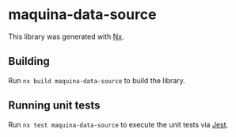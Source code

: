 # maquina-data-source

This library was generated with [Nx](https://nx.dev).

## Building

Run `nx build maquina-data-source` to build the library.

## Running unit tests

Run `nx test maquina-data-source` to execute the unit tests via [Jest](https://jestjs.io).
